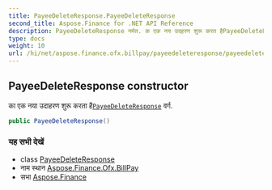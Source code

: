 ```yaml
---
title: PayeeDeleteResponse.PayeeDeleteResponse
second_title: Aspose.Finance for .NET API Reference
description: PayeeDeleteResponse नर्मत. क एक नय उदहरण शुरू करत हैPayeeDeleteResponse वर्ग.
type: docs
weight: 10
url: /hi/net/aspose.finance.ofx.billpay/payeedeleteresponse/payeedeleteresponse/
---
```

## PayeeDeleteResponse constructor

का एक नया उदाहरण शुरू करता है[`PayeeDeleteResponse`](../) वर्ग.

```csharp
public PayeeDeleteResponse()
```

### यह सभी देखें

* class [PayeeDeleteResponse](../)
* नाम स्थान [Aspose.Finance.Ofx.BillPay](../../payeedeleteresponse/)
* सभा [Aspose.Finance](../../../)


